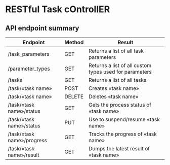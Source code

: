 # RESTful Task cOntrollER

## API endpoint summary

| Endpoint                       | Method  | Result                                                 |
|--------------------------------|---------|--------------------------------------------------------|
| /task_parameters               | GET     | Returns a list of all task parameters                  |
| /parameter_types               | GET     | Returns a list of all custom types used for parameters |
| /tasks                         | GET     | Returns a list of all tasks                            |
| /task/«task name»              | POST    | Creates «task name»                                    |
| /task/«task name»              | DELETE  | Deletes «task name»                                    |
| /task/«task name»/status       | GET     | Gets the process status of «task name»                 |
| /task/«task name»/status       | PUT     | Use to suspend/resume «task name»                      |
| /task/«task name»/progress     | GET     | Tracks the progress of «task name»                     |
| /task/«task name»/result       | GET     | Dumps the latest result of «task name»                 |